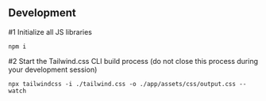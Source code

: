 ## Development

#1 Initialize all JS libraries

```
npm i
```

#2 Start the Tailwind.css CLI build process (do not close this process during your development session)

```
npx tailwindcss -i ./tailwind.css -o ./app/assets/css/output.css --watch
```
